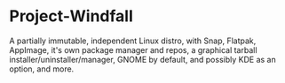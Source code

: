 # Project-Windfall
A partially immutable, independent Linux distro, with Snap, Flatpak, AppImage, it's own package manager and repos, a graphical tarball installer/uninstaller/manager, GNOME by default, and possibly KDE as an option, and more.
